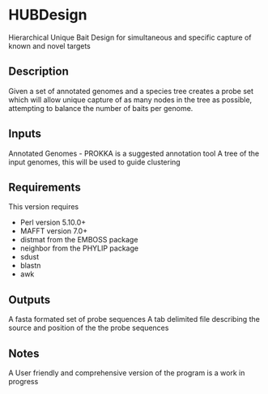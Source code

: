 # HUBDesign
Hierarchical Unique Bait Design for simultaneous and specific capture of known and novel targets

## Description
Given a set of annotated genomes and a species tree creates a probe set which will allow unique capture of as many nodes in the tree as possible,
attempting to balance the number of baits per genome.

## Inputs
Annotated Genomes - PROKKA is a suggested annotation tool
A tree of the input genomes, this will be used to guide clustering

## Requirements
This version requires
* Perl version 5.10.0+
* MAFFT version 7.0+
* distmat from the EMBOSS package
* neighbor from the PHYLIP package
* sdust
* blastn
* awk

## Outputs
A fasta formated set of probe sequences
A tab delimited file describing the source and position of the the probe sequences

## Notes
A User friendly and comprehensive version of the program is a work in progress
